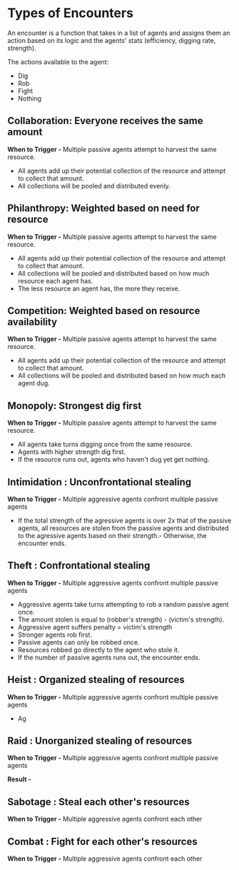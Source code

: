 # Types of Encounters

An encounter is a function that takes in a list of agents and assigns them an action based on its logic and the agents' stats (efficiency, digging rate, strength).

The actions available to the agent:

- Dig
- Rob
- Fight
- Nothing

## Collaboration: Everyone receives the same amount

**When to Trigger -** Multiple passive agents attempt to harvest the same resource.

- All agents add up their potential collection of the resource and attempt to collect that amount.
- All collections will be pooled and distributed evenly.

## Philanthropy: Weighted based on need for resource

**When to Trigger -** Multiple passive agents attempt to harvest the same resource.

- All agents add up their potential collection of the resource and attempt to collect that amount.
- All collections will be pooled and distributed based on how much resource each agent has.
- The less resource an agent has, the more they receive.

## Competition: Weighted based on resource availability

**When to Trigger -** Multiple passive agents attempt to harvest the same resource.

- All agents add up their potential collection of the resource and attempt to collect that amount.
- All collections will be pooled and distributed based on how much each agent dug.

## Monopoly: Strongest dig first

**When to Trigger -** Multiple passive agents attempt to harvest the same resource.

- All agents take turns digging once from the same resource.
- Agents with higher strength dig first.
- If the resource runs out, agents who haven't dug yet get nothing.

## Intimidation : Unconfrontational stealing

**When to Trigger -** Multiple aggressive agents confront multiple passive agents

- If the total strength of the agressive agents is over 2x that of the passive agents, all resources are stolen from the passive agents and distributed to the agressive agents based on their strength.-
 Otherwise, the encounter ends.

## Theft : Confrontational stealing

**When to Trigger -** Multiple aggressive agents confront multiple passive agents

- Aggressive agents take turns attempting to rob a random passive agent once.
- The amount stolen is equal to (robber's strength) - (victim's strength).
- Aggressive agent suffers penalty = victim's strength
- Stronger agents rob first.
- Passive agents can only be robbed once.
- Resources robbed go directly to the agent who stole it.
- If the number of passive agents runs out, the encounter ends.

## Heist : Organized stealing of resources

**When to Trigger -** Multiple aggressive agents confront multiple passive agents

- Ag

## Raid : Unorganized stealing of resources

**When to Trigger -** Multiple aggressive agents confront multiple passive agents

**Result -** 

## Sabotage : Steal each other's resources

**When to Trigger -** Multiple aggressive agents confront each other

 
## Combat : Fight for each other's resources

**When to Trigger -** Multiple aggressive agents confront each other
